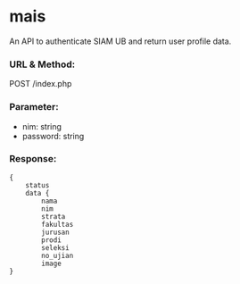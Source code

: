 # mais
An API to authenticate SIAM UB and return user profile data.

### URL & Method:

POST /index.php

### Parameter:

- nim: string
- password: string

### Response:

```
{
    status
    data {
        nama
        nim
        strata
        fakultas
        jurusan
        prodi
        seleksi
        no_ujian
        image
}
```
